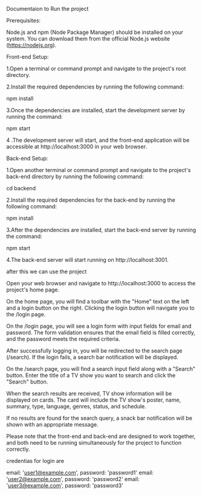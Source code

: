 Documentaion to Run the project 

Prerequisites:

Node.js and npm (Node Package Manager) should be installed on your system. You can download them from the official Node.js website (https://nodejs.org).


Front-end Setup:

1.Open a terminal or command prompt and navigate to the project's root directory.

2.Install the required dependencies by running the following command:

npm install


3.Once the dependencies are installed, start the development server by running the command:

npm start


4 .The development server will start, and the front-end application will be accessible at http://localhost:3000 in your web browser.



Back-end Setup:

1.Open another terminal or command prompt and navigate to the project's back-end directory by running the following command:

cd backend

2.Install the required dependencies for the back-end by running the following command:

npm install

3.After the dependencies are installed, start the back-end server by running the command:


npm start


4.The back-end server will start running on http://localhost:3001.



after this  we can use the project

Open your web browser and navigate to http://localhost:3000 to access the project's home page.

On the home page, you will find a  toolbar with the "Home" text on the left and a login button on the right. Clicking the login button will navigate you to the /login page.

On the /login page, you will see a login form with input fields for email and password. The form validation ensures that the email field is filled correctly, and the password meets the required criteria.

After successfully logging in, you will be redirected to the search page (/search). If the login fails, a search bar notification will be displayed.

On the /search page, you will find a search input field along with a "Search" button. Enter the title of a TV show you want to search and click the "Search" button.

When the search results are received, TV show information will be displayed on  cards. The card will include the TV show's poster, name, summary, type, language, genres, status, and schedule.

If no results are found for the search query, a snack bar notification will be shown with an appropriate message.



Please note that the front-end and back-end are designed to work together, and both need to be running simultaneously for the project to function correctly.




credentias for login are

email: 'user1@example.com', password: 'password1' 
email: 'user2@example.com', password: 'password2'
email: 'user3@example.com', password: 'password3'


